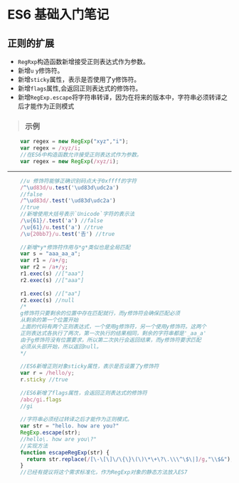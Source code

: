 # ES6 基础入门笔记
## 正则的扩展
* `RegRxp`构造函数新增接受正则表达式作为参数。
* 新增`u` `y`修饰符。
* 新增`sticky`属性，表示是否使用了y修饰符。
* 新增`flags`属性,会返回正则表达式的修饰符。
* 新增`RegExp.escape`将字符串转译，因为在将来的版本中，字符串必须转译之后才能作为正则模式
> ### 示例
```javascript
    var regex = new RegExp("xyz","i");
    var regex = /xyz/i;
    //在ES6中构造函数允许接受正则表达式作为参数。
    var regex = new RegExp(/xyz/i);
``` 

***

```javascript
    //u 修饰符能够正确识别码点大于0xffff的字符
    /^\ud83d/u.test('\ud83d\udc2a')
    //false
    /^\ud83d/.test('\ud83d\udc2a')
    //true
    //新增使用大括号表示`Unicode`字符的表示法
    /\u{61}/.test('a') //false
    /\u{61}/u.test('a') //true
    /\u{20bb7}/u.test('𠮷') //true
    
    //新增*y*修饰符作用与*g*类似也是全局匹配
    var s = "aaa_aa_a";
    var r1 = /a+/g;
    var r2 = /a+/y;
    r1.exec(s) //["aaa"]
    r2.exec(s) //["aaa"]
    
    r1.exec(s) //["aa"]
    r2.exec(s) //null
    /*
    g修饰符只要剩余的位置中存在匹配就行，而y修饰符会确保匹配必须
    从剩余的第一个位置开始
    上面的代码有两个正则表达式，一个使用g修饰符，另一个使用y修饰符。这两个
    正则表达式各执行了两次，第一次执行的结果相同，剩余的字符串都是'_aa_a'
    由于g修饰符没有位置要求，所以第二次执行会返回结果，而y修饰符要求匹配
    必须从头部开始，所以返回null。
    */
    
    //ES6新增正则对象sticky属性，表示是否设置了y修饰符
    var r = /hello/y;
    r.sticky //true 
    
    //ES6新增了flags属性，会返回正则表达式的修饰符
    /abc/gi.flags
    //gi 
    
    //字符串必须经过转译之后才能作为正则模式。
    var str = "hello. how are you?"
    RegExp.escape(str);
    //hello\. how are you\?"
    //实现方法
    function escapeRegExp(str) {
      return str.replace(/[\-\[\]\/\{\}\(\)\*\+\?\.\\\^\$\|]/g,"\\$&");
    }
    //已经有提议将这个需求标准化，作为RegExp对象的静态方法放入ES7
        
```
